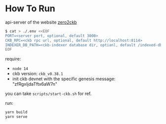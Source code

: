 # How To Run

api-server of the website [zero2ckb](https://zero2ckb.ckbapp.dev/)

```sh
$ cat > ./.env <<EOF
PORT=<server port, optional, default 3000>
CKB_RPC=<ckb rpc url, optional, default http://localhost:8114>
INDEXER_DB_PATH=<ckb-indexer database dir, optianl, default /indexed-db>
EOF
```

require: 

- `node 14`
- ckb version: `ckb_v0.38.1`
- init ckb devnet with the specific genesis message: "zfRgxIjdaTftx6aW7n"

you can take `scripts/start-ckb.sh` for ref.

run:

```sh
yarn build
yarn serve
```
